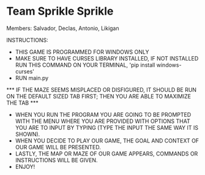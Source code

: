 # Team Sprikle Sprikle
Members: Salvador, Declas, Antonio, Likigan


INSTRUCTIONS:
- THIS GAME IS PROGRAMMED FOR WINDOWS ONLY
- MAKE SURE TO HAVE CURSES LIBRARY INSTALLED, IF NOT INSTALLED RUN THIS COMMAND ON YOUR TERMINAL, 'pip install windows-curses'
- RUN main.py

*** IF THE MAZE SEEMS MISPLACED OR DISFIGURED, IT SHOULD BE RUN ON THE DEFAULT SIZED TAB FIRST; THEN YOU ARE ABLE TO MAXIMIZE THE TAB ***
- WHEN YOU RUN THE PROGRAM YOU ARE GOING TO BE PROMPTED WITH THE MENU WHERE YOU ARE PROVIDED WITH OPTIONS THAT YOU ARE TO INPUT BY TYPING (TYPE THE INPUT THE SAME WAY IT IS SHOWN).
- WHEN YOU DECIDE TO PLAY OUR GAME, THE GOAL AND CONTEXT OF OUR GAME WILL BE PRESENTED.
- LASTLY, THE MAP OR MAZE OF OUR GAME APPEARS, COMMANDS OR INSTRUCTIONS WILL BE GIVEN.
- ENJOY!
